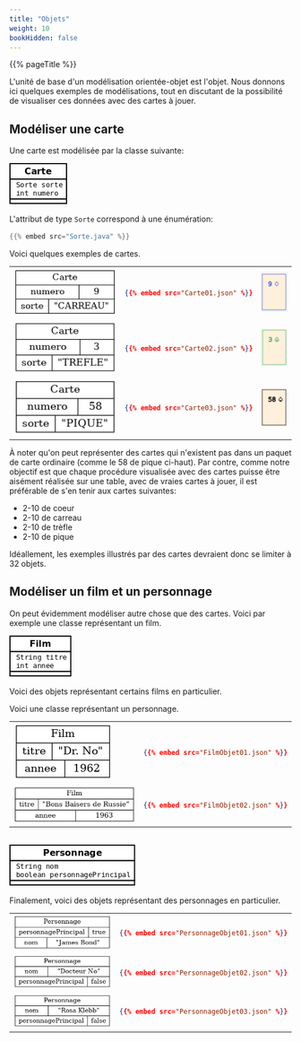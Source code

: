 ```yaml
---
title: "Objets"
weight: 10
bookHidden: false
---
```


{{% pageTitle %}}

L'unité de base d'un modélisation orientée-objet est l'objet.  Nous donnons ici
quelques exemples de modélisations, tout en discutant de la possibilité de
visualiser ces données avec des cartes à jouer.

## Modéliser une carte

Une carte est modélisée par la classe suivante:

<img class="figure" src="Carte.png">

L'attribut de type `Sorte` correspond à une énumération:

```java
{{% embed src="Sorte.java" %}}
```

Voici quelques exemples de cartes.


<table>

<tr>
<td>
<img class="figure" src="Carte01.png">
</td>
<td>

```json
{{% embed src="Carte01.json" %}}
```

</td>
<td>
<img class="figure" src="Carte01_visualisation.png">
</td>
</tr>


<tr>
<td>
<img class="figure" src="Carte02.png">
</td>
<td>

```json
{{% embed src="Carte02.json" %}}
```

</td>
<td>
<img class="figure" src="Carte02_visualisation.png">
</td>

</tr>


<tr>
<td>
<img class="figure" src="Carte03.png">
</td>
<td>

```json
{{% embed src="Carte03.json" %}}
```

</td>
<td>
<img class="figure" src="Carte03_visualisation.png">
</td>

</tr>


</table>

À noter qu'on peut représenter des cartes qui n'existent pas dans un paquet de carte ordinaire (comme le 58 de pique ci-haut).
Par contre, comme notre objectif est que chaque procédure visualisée avec des cartes puisse être aisément réalisée sur une table, avec de vraies cartes à jouer, 
il est préférable de s'en tenir aux cartes suivantes:

* 2-10 de coeur
* 2-10 de carreau
* 2-10 de trèfle
* 2-10 de pique

Idéallement, les exemples illustrés par des cartes devraient donc se limiter à 32 objets.

## Modéliser un film et un personnage

On peut évidemment modéliser autre chose que des cartes.
Voici par exemple une classe représentant un film.

<img class="figure" src="FilmObjet.png">

Voici des objets représentant certains films en particulier.

<table>

<tr>
<td>

<img class="figure" src="FilmObjet01.png"/>

</td>

<td>

```json
{{% embed src="FilmObjet01.json" %}}
```

</td>
</tr>

<tr>
<td>

<img class="figure" src="FilmObjet02.png"/>

</td>

<td>

```json
{{% embed src="FilmObjet02.json" %}}
```

</td>
</tr>


Voici une classe représentant un personnage.


</table>

<br>

<img class="figure" src="PersonnageObjet.png">

Finalement, voici des objets représentant des personnages en particulier.

<table>

<tr>
<td>

<img class="figure" src="PersonnageObjet01.png"/>

</td>

<td>

```json
{{% embed src="PersonnageObjet01.json" %}}
```

</td>
</tr>

<tr>
<td>

<img class="figure" src="PersonnageObjet02.png"/>

</td>

<td>

```json
{{% embed src="PersonnageObjet02.json" %}}
```

</td>
</tr>

<tr>
<td>

<img class="figure" src="PersonnageObjet03.png"/>

</td>

<td>

```json
{{% embed src="PersonnageObjet03.json" %}}
```

</td>
</tr>



</table>

